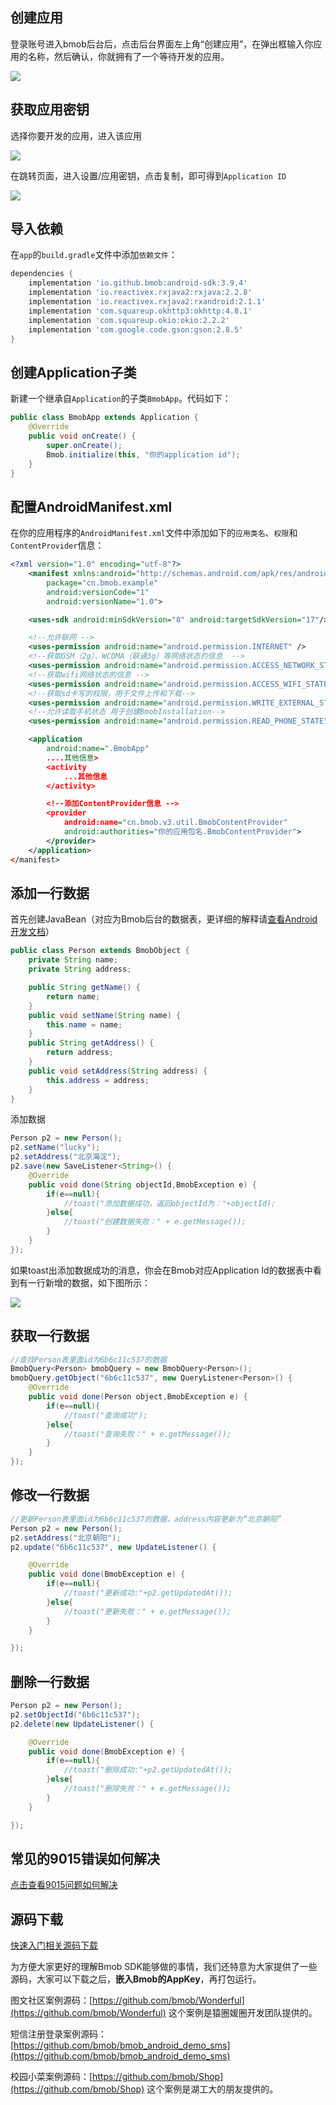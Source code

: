 
## 创建应用

登录账号进入bmob后台后，点击后台界面左上角“创建应用”，在弹出框输入你应用的名称，然后确认，你就拥有了一个等待开发的应用。

![](image/rumen_chuangjian.png)

## 获取应用密钥

选择你要开发的应用，进入该应用

![](image/rumen_miyue_1.png)

在跳转页面，进入设置/应用密钥，点击复制，即可得到`Application ID`

![](image/rumen_miyue_2.png)

##  导入依赖

在`app`的`build.gradle`文件中添加`依赖文件`：
```gradle
dependencies {
	implementation 'io.github.bmob:android-sdk:3.9.4'
	implementation 'io.reactivex.rxjava2:rxjava:2.2.8'
	implementation 'io.reactivex.rxjava2:rxandroid:2.1.1'
	implementation 'com.squareup.okhttp3:okhttp:4.8.1'
	implementation 'com.squareup.okio:okio:2.2.2'
	implementation 'com.google.code.gson:gson:2.8.5'
}
```

## 创建Application子类
新建一个继承自`Application`的子类`BmobApp`。代码如下：

```java
public class BmobApp extends Application {
    @Override
    public void onCreate() {
        super.onCreate();
        Bmob.initialize(this, "你的application id");
    }
}
```

## 配置AndroidManifest.xml

在你的应用程序的`AndroidManifest.xml`文件中添加如下的`应用类名`、`权限`和`ContentProvider`信息：


```xml
<?xml version="1.0" encoding="utf-8"?>
    <manifest xmlns:android="http://schemas.android.com/apk/res/android"
    	package="cn.bmob.example"
    	android:versionCode="1"
    	android:versionName="1.0">

    <uses-sdk android:minSdkVersion="8" android:targetSdkVersion="17"/>

	<!--允许联网 -->
	<uses-permission android:name="android.permission.INTERNET" />
	<!--获取GSM（2g）、WCDMA（联通3g）等网络状态的信息  -->
	<uses-permission android:name="android.permission.ACCESS_NETWORK_STATE" />
	<!--获取wifi网络状态的信息 -->
	<uses-permission android:name="android.permission.ACCESS_WIFI_STATE" />
	<!--获取sd卡写的权限，用于文件上传和下载-->
	<uses-permission android:name="android.permission.WRITE_EXTERNAL_STORAGE" />
	<!--允许读取手机状态 用于创建BmobInstallation-->
	<uses-permission android:name="android.permission.READ_PHONE_STATE" />

    <application
		android:name=".BmobApp"
        ....其他信息>
        <activity
            ...其他信息
		</activity>

		<!--添加ContentProvider信息 -->
		<provider
			android:name="cn.bmob.v3.util.BmobContentProvider"
			android:authorities="你的应用包名.BmobContentProvider">
		</provider>
    </application>
</manifest>
```

## 添加一行数据

首先创建JavaBean（对应为Bmob后台的数据表，更详细的解释请[查看Android开发文档](http://doc.bmobapp.com/data/android/develop_doc/index.html)）

```java
public class Person extends BmobObject {
	private String name;
	private String address;

	public String getName() {
		return name;
	}
	public void setName(String name) {
		this.name = name;
	}
	public String getAddress() {
		return address;
	}
	public void setAddress(String address) {
		this.address = address;
	}
}
```

添加数据

```java
Person p2 = new Person();
p2.setName("lucky");
p2.setAddress("北京海淀");
p2.save(new SaveListener<String>() {
	@Override
	public void done(String objectId,BmobException e) {
		if(e==null){
			//toast("添加数据成功，返回objectId为："+objectId);
		}else{
			//toast("创建数据失败：" + e.getMessage());
		}
	}
});
```

如果toast出添加数据成功的消息，你会在Bmob对应Application Id的数据表中看到有一行新增的数据，如下图所示：

![](image/newdata.png)

## 获取一行数据

```java
//查找Person表里面id为6b6c11c537的数据
BmobQuery<Person> bmobQuery = new BmobQuery<Person>();
bmobQuery.getObject("6b6c11c537", new QueryListener<Person>() {
	@Override
	public void done(Person object,BmobException e) {
		if(e==null){
			//toast("查询成功");
		}else{
			//toast("查询失败：" + e.getMessage());
		}
	}
});
```

## 修改一行数据

```java
//更新Person表里面id为6b6c11c537的数据，address内容更新为“北京朝阳”
Person p2 = new Person();
p2.setAddress("北京朝阳");
p2.update("6b6c11c537", new UpdateListener() {

	@Override
	public void done(BmobException e) {
		if(e==null){
			//toast("更新成功:"+p2.getUpdatedAt());
		}else{
			//toast("更新失败：" + e.getMessage());
		}
	}

});
```

## 删除一行数据

```java
Person p2 = new Person();
p2.setObjectId("6b6c11c537");
p2.delete(new UpdateListener() {

	@Override
	public void done(BmobException e) {
		if(e==null){
			//toast("删除成功:"+p2.getUpdatedAt());
		}else{
			//toast("删除失败：" + e.getMessage());
		}
	}

});
```

## 常见的9015错误如何解决
[点击查看9015问题如何解决](https://blog.csdn.net/m0_74037076/article/details/131123957)

## 源码下载

[快速入门相关源码下载](https://github.com/bmob/bmob-android-quickstart "快速入门相关源码下载")

为方便大家更好的理解Bmob SDK能够做的事情，我们还特意为大家提供了一些源码，大家可以下载之后，**嵌入Bmob的AppKey**，再打包运行。

图文社区案例源码：[https://github.com/bmob/Wonderful](https://github.com/bmob/Wonderful)  这个案例是猿圈媛圈开发团队提供的。

短信注册登录案例源码：[https://github.com/bmob/bmob_android_demo_sms](https://github.com/bmob/bmob_android_demo_sms)

校园小菜案例源码：[https://github.com/bmob/Shop](https://github.com/bmob/Shop) 这个案例是湖工大的朋友提供的。